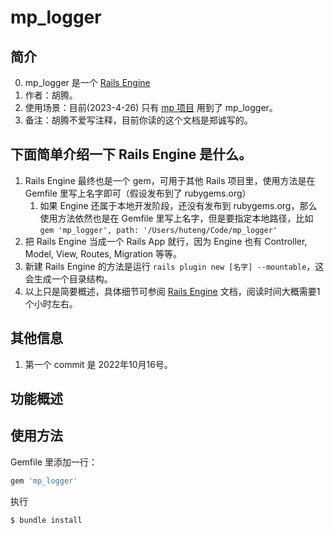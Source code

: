 # mp_logger

## 简介
0. mp_logger 是一个 [Rails Engine](https://guides.rubyonrails.org/engines.html)
1. 作者：胡腾。
3. 使用场景：目前(2023-4-26) 只有 [mp 项目](https://github.com/MiraclePlus/mp) 用到了 mp_logger。
4. 备注：胡腾不爱写注释，目前你读的这个文档是郑诚写的。

## 下面简单介绍一下 Rails Engine 是什么。
1. Rails Engine 最终也是一个 gem，可用于其他 Rails 项目里，使用方法是在 Gemfile 里写上名字即可（假设发布到了 rubygems.org）
   1. 如果 Engine 还属于本地开发阶段，还没有发布到 rubygems.org，那么使用方法依然也是在 Gemfile 里写上名字，但是要指定本地路径，比如 `gem 'mp_logger', path: '/Users/huteng/Code/mp_logger'`
2. 把 Rails Engine 当成一个 Rails App 就行，因为 Engine 也有 Controller, Model, View, Routes, Migration 等等。
3. 新建 Rails Engine 的方法是运行 `rails plugin new [名字] --mountable`，这会生成一个目录结构。
5. 以上只是简要概述，具体细节可参阅 [Rails Engine](https://guides.rubyonrails.org/engines.html) 文档，阅读时间大概需要1个小时左右。

## 其他信息
1. 第一个 commit 是 2022年10月16号。

## 功能概述


## 使用方法
Gemfile 里添加一行：

```ruby
gem 'mp_logger'
```

执行
```bash
$ bundle install
```